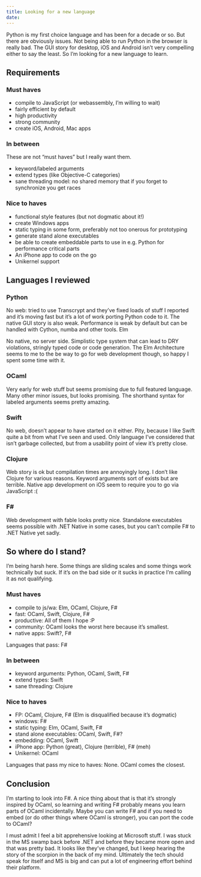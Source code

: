 ```yaml
---
title: Looking for a new language
date: 
---
```


Python is my first choice language and has been for a decade or so. But there are obviously issues. Not being able to run Python in the browser is really bad. The GUI story for desktop, iOS and Android isn’t very compelling either to say the least. So I’m looking for a new language to learn. 

## Requirements

### Must haves

- compile to JavaScript (or webassembly, I’m willing to wait)
- fairly efficient by default
- high productivity
- strong community
- create iOS, Android, Mac apps

### In between

These are not “must haves” but I really want them.

- keyword/labeled arguments
- extend types (like Objective-C categories)
- sane threading model: no shared memory that if you forget to synchronize you get races

### Nice to haves

- functional style features (but not dogmatic about it!)
- create Windows apps
- static typing in some form, preferably not too onerous for prototyping
- generate stand alone executables
- be able to create embeddable parts to use in e.g. Python for performance critical parts
- An iPhone app to code on the go
- Unikernel support

## Languages I reviewed

### Python

No web: tried to use Transcrypt and they’ve fixed loads of stuff I reported and it’s moving fast but it’s a lot of work porting Python code to it. The native GUI story is also weak. Performance is weak by default but can be handled with Cython, numba and other tools.
Elm

No native, no server side. Simplistic type system that can lead to DRY violations, stringly typed code or code generation. The Elm Architecture seems to me to the be way to go for web development though, so happy I spent some time with it.

### OCaml

Very early for web stuff but seems promising due to full featured language. Many other minor issues, but looks promising. The shorthand syntax for labeled arguments seems pretty amazing.

### Swift

No web, doesn’t appear to have started on it either. Pity, because I like Swift quite a bit from what I’ve seen and used. Only language I’ve considered that isn’t garbage collected, but from a usability point of view it’s pretty close.

### Clojure

Web story is ok but compilation times are annoyingly long. I don’t like Clojure for various reasons. Keyword arguments sort of exists but are terrible. Native app development on iOS seem to require you to go via JavaScript :(


### F#

Web development with fable looks pretty nice. Standalone executables seems possible with .NET Native in some cases, but you can’t compile F# to .NET Native yet sadly.

## So where do I stand?

I’m being harsh here. Some things are sliding scales and some things work technically but suck. If it’s on the bad side or it sucks in practice I’m calling it as not qualifying.

### Must haves

- compile to js/wa: Elm, OCaml, Clojure, F#
- fast: OCaml, Swift, Clojure, F#
- productive: All of them I hope :P
- community: OCaml looks the worst here because it’s smallest.
- native apps: Swift?, F#

Languages that pass: F#

### In between

- keyword arguments: Python, OCaml, Swift, F#
- extend types: Swift
- sane threading: Clojure

### Nice to haves

- FP: OCaml, Clojure, F# (Elm is disqualified because it’s dogmatic)
- windows: F#
- static typing: Elm, OCaml, Swift, F#
- stand alone executables: OCaml, Swift, F#? 
- embedding: OCaml, Swift
- iPhone app: Python (great), Clojure (terrible), F# (meh)
- Unikernel: OCaml

Languages that pass my nice to haves: None. OCaml comes the closest.

## Conclusion

I’m starting to look into F#. A nice thing about that is that it’s strongly inspired by OCaml, so learning and writing F# probably means you learn parts of OCaml incidentally. Maybe you can write F# and if you need to embed (or do other things where OCaml is stronger), you can port the code to OCaml?

I must admit I feel a bit apprehensive looking at Microsoft stuff. I was stuck in the MS swamp back before .NET and before they became more open and that was pretty bad. It looks like they’ve changed, but I keep hearing the story of the scorpion in the back of my mind. Ultimately the tech should speak for itself and MS is big and can put a lot of engineering effort behind their platform.
